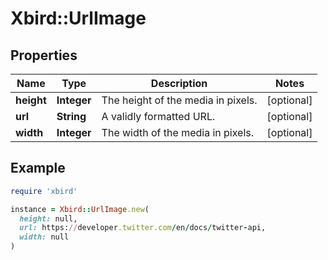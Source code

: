 # Xbird::UrlImage

## Properties

| Name | Type | Description | Notes |
| ---- | ---- | ----------- | ----- |
| **height** | **Integer** | The height of the media in pixels. | [optional] |
| **url** | **String** | A validly formatted URL. | [optional] |
| **width** | **Integer** | The width of the media in pixels. | [optional] |

## Example

```ruby
require 'xbird'

instance = Xbird::UrlImage.new(
  height: null,
  url: https://developer.twitter.com/en/docs/twitter-api,
  width: null
)
```


